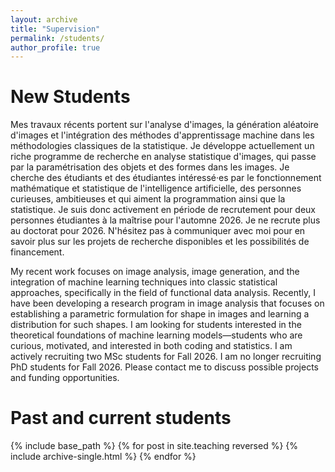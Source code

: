 ```yaml
---
layout: archive
title: "Supervision"
permalink: /students/
author_profile: true
---
```


# New Students

Mes travaux récents portent sur l'analyse d'images, la génération aléatoire d'images et l'intégration des méthodes d'apprentissage machine dans les méthodologies classiques de la statistique. Je développe actuellement un riche programme de recherche en analyse statistique d'images, qui passe par la paramétrisation des objets et des formes dans les images.
Je cherche des étudiants et des étudiantes intéressé·es par le fonctionnement mathématique et statistique de l'intelligence artificielle, des personnes curieuses, ambitieuses et qui aiment la programmation ainsi que la statistique. Je suis donc activement en période de recrutement pour deux personnes étudiantes à la maîtrise pour l'automne 2026.
Je ne recrute plus au doctorat pour 2026. N'hésitez pas à communiquer avec moi pour en savoir plus sur les projets de recherche disponibles et les possibilités de financement.

My recent work focuses on image analysis, image generation, and the integration of machine learning techniques into classic statistical approaches, specifically in the field of functional data analysis. Recently, I have been developing a research program in image analysis that focuses on establishing a parametric formulation for shape in images and learning a distribution for such shapes.
I am looking for students interested in the theoretical foundations of machine learning models—students who are curious, motivated, and interested in both coding and statistics. I am actively recruiting two MSc students for Fall 2026. I am no longer recruiting PhD students for Fall 2026.
Please contact me to discuss possible projects and funding opportunities.
  
Past and current students
======

{% include base_path %}
{% for post in site.teaching reversed %}
  {% include archive-single.html %}
{% endfor %}


